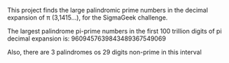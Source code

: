 This project finds the large palindromic prime numbers in the decimal expansion of π (3,1415…), for the SigmaGeek challenge. 

The largest palindrome pi-prime numbers in the first 100 trillion digits of pi decimal expansion is: 9609457639843489367549069

Also, there are 3 palindromes os 29 digits non-prime in this interval 